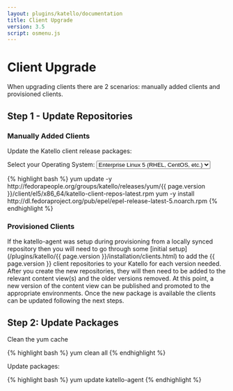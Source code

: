 ```yaml
---
layout: plugins/katello/documentation
title: Client Upgrade
version: 3.5
script: osmenu.js
---
```


# Client Upgrade

When upgrading clients there are 2 scenarios: manually added clients and provisioned clients.

## Step 1 - Update Repositories

### Manually Added Clients

Update the Katello client release packages:

<p>
  Select your Operating System:
  <select id="operatingSystems">
     <option value="el5">Enterprise Linux 5 (RHEL, CentOS, etc.)</option>
     <option value="el6">Enterprise Linux 6 (RHEL, CentOS, etc.)</option>
     <option value="el7">Enterprise Linux 7 (RHEL, CentOS, etc.)</option>
     <option value="fc24">Fedora 24</option>
     <option value="fc25">Fedora 25</option>
  </select>
</p>

<div id="el5" markdown="1">
{% highlight bash %}
yum update -y http://fedorapeople.org/groups/katello/releases/yum/{{ page.version }}/client/el5/x86_64/katello-client-repos-latest.rpm
yum -y install http://dl.fedoraproject.org/pub/epel/epel-release-latest-5.noarch.rpm
{% endhighlight %}
</div>

<div id="el6" style="display:none;" markdown="1">
{% highlight bash %}
yum update -y http://fedorapeople.org/groups/katello/releases/yum/{{ page.version }}/client/el6/x86_64/katello-client-repos-latest.rpm
yum -y install http://dl.fedoraproject.org/pub/epel/epel-release-latest-6.noarch.rpm
{% endhighlight %}
</div>

<div id="el7" style="display:none;" markdown="1">
{% highlight bash %}
yum update -y http://fedorapeople.org/groups/katello/releases/yum/{{ page.version }}/client/el7/x86_64/katello-client-repos-latest.rpm
yum -y install http://dl.fedoraproject.org/pub/epel/epel-release-latest-7.noarch.rpm
{% endhighlight %}
</div>

<div id="fc24" style="display:none;" markdown="1">
{% highlight bash %}
yum update -y http://fedorapeople.org/groups/katello/releases/yum/{{ page.version }}/client/fc24/x86_64/katello-client-repos-latest.rpm
{% endhighlight %}
</div>

<div id="fc25" style="display:none;" markdown="1">
{% highlight bash %}
yum update -y http://fedorapeople.org/groups/katello/releases/yum/{{ page.version }}/client/fc25/x86_64/katello-client-repos-latest.rpm
{% endhighlight %}
</div>

### Provisioned Clients

If the katello-agent was setup during provisioning from a locally synced repository then you will need to go through some [initial setup](/plugins/katello/{{ page.version }}/installation/clients.html) to add the {{ page.version }} client repositories to your Katello for each version needed. After you create the new repositories, they will then need to be added to the relevant content view(s) and the older versions removed. At this point, a new version of the content view can be published and promoted to the appropriate environments. Once the new package is available the clients can be updated following the next steps.

## Step 2: Update Packages

Clean the yum cache

{% highlight bash %}
yum clean all
{% endhighlight %}

Update packages:

{% highlight bash %}
yum update katello-agent
{% endhighlight %}
